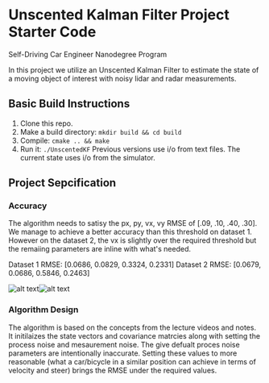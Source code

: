 # Unscented Kalman Filter Project Starter Code
Self-Driving Car Engineer Nanodegree Program

In this project we utilize an Unscented Kalman Filter to estimate the state of a moving object of interest with noisy lidar and radar measurements. 

[//]: # (Image References)

[ds1]: ./UKF-DS1.JPG.jpg "ds1"
[ds2]: UKF-DS2.JPG.JPG "ds2"

## Basic Build Instructions

1. Clone this repo.
2. Make a build directory: `mkdir build && cd build`
3. Compile: `cmake .. && make`
4. Run it: `./UnscentedKF` Previous versions use i/o from text files.  The current state uses i/o
from the simulator.

## Project Sepcification

### Accuracy
The algorithm needs to satisy the px, py, vx, vy RMSE of [.09, .10, .40, .30]. We manage to achieve a better accuracy than this threshold on dataset 1. However on the dataset 2, the vx is slightly over the required threshold but the remaiing parameters are inline with what's needed.

Dataset 1 RMSE: [0.0686, 0.0829, 0.3324, 0.2331]
Dataset 2 RMSE: [0.0679, 0.0686, 0.5846, 0.2463]

![alt text][ds1]![alt text][ds2]

### Algorithm Design
The algorithm is based on the concepts from the lecture videos and notes. It initilaizes the state vectors and covariance matrcies along with setting the process noise and mesaurement noise. The give defualt proces noise parameters are intentionally inaccurate. Setting these values to more reasonable (what a car/bicycle in a similar position can achieve in terms of velocity and steer) brings the RMSE under the required values.

